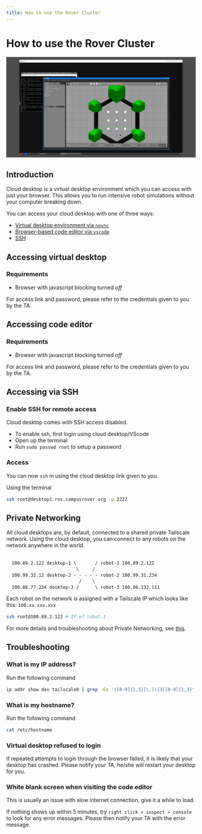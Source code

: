 ```yaml
---
title: How to use the Rover Cluster
---
```

# How to use the Rover Cluster

![novnc](../.gitbook/assets/novnc.png)

## Introduction

Cloud desktop is a virtual desktop environment which you can access with just your browser. This allows you to run intensive robot simulations without your computer breaking down.

You can access your cloud desktop with one of three ways:

* [Virtual desktop environment via `novnc`](#accessing-virtual-desktop)
* [Browser-based code editor via `vscode`](#accessing-code-editor)
* [SSH](#accessing-via-ssh)

## Accessing virtual desktop

### Requirements

* Browser with javascript blocking turned *off*

For access link and password, please refer to the credentials given to you by the TA.

## Accessing code editor

### Requirements

* Browser with javascript blocking turned *off*

For access link and password, please refer to the credentials given to you by the TA.

## Accessing via SSH

### Enable SSH for remote access

Cloud desktop comes with SSH access disabled.

* To enable ssh, first login using cloud desktop/VScode
* Open up the terminal
* Run `sudo passwd root` to setup a password

### Access

You can now `ssh` in using the cloud desktop link given to you.

Using the terminal

```sh
ssh root@desktop1.ros.campusrover.org -p 2222
```

## Private Networking

All cloud desktops are, by default, connected to a shared private Tailscale network. Using the cloud desktop, you can connect to any robots on the network anywhere in the world.

```

  100.89.2.122 desktop-1 \       / robot-1 100.89.2.122
                          \     /
  100.99.32.12 desktop-2 - - - - - robot-2 100.99.31.234
                           /    \
  100.88.77.234 desktop-3 /      \ robot-3 100.86.232.111

```

Each robot on the network is assigned with a Tailscale IP which looks like this: `100.xx.xxx.xxx`

```bash
ssh root@100.89.2.122 # IP of robot-1
```

For more details and troubleshooting about Private Networking, see [this](private-networking.md).

## Troubleshooting

### What is my IP address?

Run the following command

```sh
ip addr show dev tailscale0 | grep -Eo '([0-9]{1,3}[\.]){3}[0-9]{1,3}'
```

### What is my hostname?

Run the following command

```sh
cat /etc/hostname
```

### Virtual desktop refused to login

If repeated attempts to login through the browser failed, it is likely that your desktop has crashed. Please notify your TA, he/she will restart your desktop for you.

### White blank screen when visiting the code editor

This is usually an issue with slow internet connection, give it a while to load.

If nothing shows up within 5 minutes, try `right click > inspect > console` to look for any error messages. Please then notify your TA with the error message.
